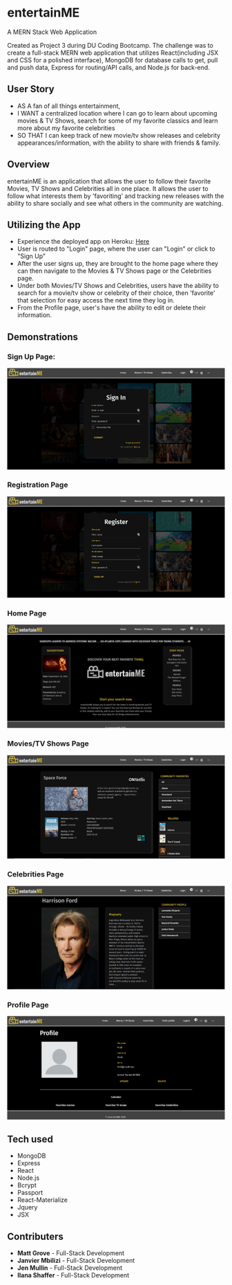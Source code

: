 # entertainME

A MERN Stack Web Application

Created as Project 3 during DU Coding Bootcamp. The challenge was to create a full-stack MERN web application that utilizes React(including JSX and CSS for a polished interface), MongoDB for database calls to get, pull and push data, Express for routing/API calls, and Node.js for back-end.

## User Story

- AS A fan of all things entertainment,
- I WANT a centralized location where I can go to learn about upcoming movies & TV Shows, search for some of my favorite classics and learn more about my favorite celebrities
- SO THAT I can keep track of new movie/tv show releases and celebrity appearances/information, with the ability to share with friends & family.

## Overview

entertainME is an application that allows the user to follow their favorite Movies, TV Shows and Celebrities all in one place. It allows the user to follow what interests them by 'favoriting' and tracking new releases with the ability to share socially and see what others in the community are watching.

## Utilizing the App

- Experience the deployed app on Heroku: [Here](https://entertainme-app.herokuapp.com/ "Here")
- User is routed to "Login" page, where the user can "Login" or click to "Sign Up"
- After the user signs up, they are brought to the home page where they can then navigate to the Movies & TV Shows page or the Celebrities page.
- Under both Movies/TV Shows and Celebrities, users have the ability to search for a movie/tv show or celebrity of their choice, then 'favorite' that selection for easy access the next time they log in.
- From the Profile page, user's have the ability to edit or delete their information.

## Demonstrations

### Sign Up Page:

![Signup](client/src/assets/images/login.png "Signup")

### Registration Page

![Register](client/src/assets/images/register.png "Register")

### Home Page

![Home](client/src/assets/images/home.png "Home")

### Movies/TV Shows Page

![Movies](client/src/assets/images/movies.png "Movies")

### Celebrities Page

![Celebrities](client/src/assets/images/celebrity.png "Celebrities")

### Profile Page

![Profile](client/src/assets/images/profile.png "Profile")

## Tech used

- MongoDB
- Express
- React
- Node.js
- Bcrypt
- Passport
- React-Materialize
- Jquery
- JSX

## Contributers

- **Matt Grove** - Full-Stack Development
- **Janvier Mbilizi** - Full-Stack Development
- **Jen Mullin** - Full-Stack Development
- **Ilana Shaffer** - Full-Stack Development

